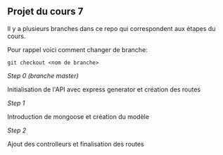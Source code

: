 ## Projet du cours 7

Il y a plusieurs branches dans ce repo qui correspondent aux étapes du cours.

Pour rappel voici comment changer de branche:

```
git checkout <nom de branche>
```

_Step 0 (branche master)_

Initialisation de l'API avec express generator et création des routes

_Step 1_

Introduction de mongoose et création du modèle

_Step 2_

Ajout des controlleurs et finalisation des routes
